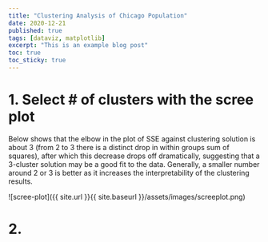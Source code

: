 ```yaml
---
title: "Clustering Analysis of Chicago Population"
date: 2020-12-21
published: true
tags: [dataviz, matplotlib]
excerpt: "This is an example blog post"
toc: true
toc_sticky: true
---
```


# 1. Select # of clusters with the scree plot

Below shows that the elbow in the plot of SSE against clustering solution is about 3 (from 2 to 3 there is a distinct drop in within groups sum of squares), after which this decrease drops off dramatically, suggesting that a 3-cluster solution may be a good fit to the data. Generally, a smaller number around 2 or 3 is better as it increases the interpretability of the clustering results.

![scree-plot]({{ site.url }}{{ site.baseurl }}/assets/images/screeplot.png)

# 2.
